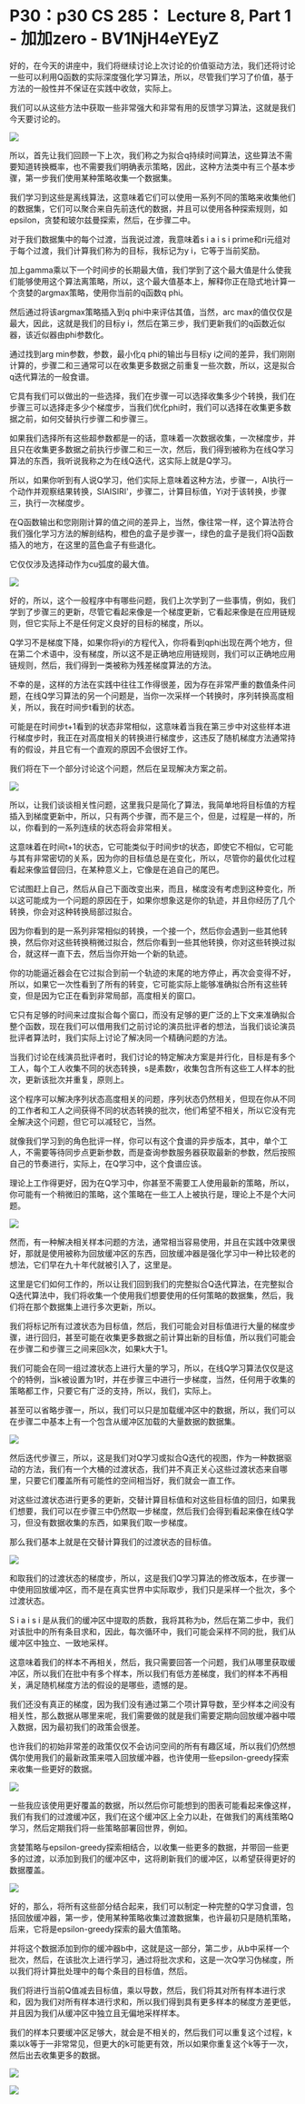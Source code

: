 # P30：p30 CS 285： Lecture 8, Part 1 - 加加zero - BV1NjH4eYEyZ

好的，在今天的讲座中，我们将继续讨论上次讨论的价值驱动方法，我们还将讨论一些可以利用Q函数的实际深度强化学习算法，所以，尽管我们学习了价值，基于方法的一般性并不保证在实践中收敛，实际上。

我们可以从这些方法中获取一些非常强大和非常有用的反馈学习算法，这就是我们今天要讨论的。

![](img/2c4dd8b97c53dd8a8ea9b453591f0ffc_1.png)

所以，首先让我们回顾一下上次，我们称之为拟合q持续时间算法，这些算法不需要知道转换概率，也不需要我们明确表示策略，因此，这种方法类中有三个基本步骤，第一步我们使用某种策略收集一个数据集。

我们学习到这些是离线算法，这意味着它们可以使用一系列不同的策略来收集他们的数据集，它们可以聚合来自先前迭代的数据，并且可以使用各种探索规则，如epsilon，贪婪和玻尔兹曼探索，然后，在步骤二中。

对于我们数据集中的每个过渡，当我说过渡，我意味着s i a i s i prime和ri元组对于每个过渡，我们计算我们称为的目标，我标记为y i，它等于当前奖励。

加上gamma乘以下一个时间步的长期最大值，我们学到了这个最大值是什么使我们能够使用这个算法离策略，所以，这个最大值基本上，解释你正在隐式地计算一个贪婪的argmax策略，使用你当前的q函数q phi。

然后通过将该argmax策略插入到q phi中来评估其值，当然，arc max的值仅仅是最大，因此，这就是我们的目标y i，然后在第三步，我们更新我们的q函数近似器，该近似器由phi参数化。

通过找到arg min参数，参数，最小化q phi的输出与目标y i之间的差异，我们刚刚计算的，步骤二和三通常可以在收集更多数据之前重复一些次数，所以，这是拟合q迭代算法的一般食谱。

它具有我们可以做出的一些选择，我们在步骤一可以选择收集多少个转换，我们在步骤三可以选择走多少个梯度步，当我们优化phi时，我们可以选择在收集更多数据之前，如何交替执行步骤二和步骤三。

如果我们选择所有这些超参数都是一的话，意味着一次数据收集，一次梯度步，并且只在收集更多数据之前执行步骤二和三一次，然后，我们得到被称为在线Q学习算法的东西，我听说我称之为在线Q迭代，这实际上就是Q学习。

所以，如果你听到有人说Q学习，他们实际上意味着这种方法，步骤一，AI执行一个动作并观察结果转换，SIAISIRI'，步骤二，计算目标值，Yi对于该转换，步骤三，执行一次梯度步。

在Q函数输出和您刚刚计算的值之间的差异上，当然，像往常一样，这个算法符合我们强化学习方法的解剖结构，橙色的盒子是步骤一，绿色的盒子是我们将Q函数插入的地方，在这里的蓝色盒子有些退化。

它仅仅涉及选择动作为cu弧度的最大值。

![](img/2c4dd8b97c53dd8a8ea9b453591f0ffc_3.png)

好的，所以，这个一般程序中有哪些问题，我们上次学到了一些事情，例如，我们学到了步骤三的更新，尽管它看起来像是一个梯度更新，它看起来像是在应用链规则，但它实际上不是任何定义良好的目标的梯度，所以。

Q学习不是梯度下降，如果你将yi的方程代入，你将看到qphi出现在两个地方，但在第二个术语中，没有梯度，所以这不是正确地应用链规则，我们可以正确地应用链规则，然后，我们得到一类被称为残差梯度算法的方法。

不幸的是，这样的方法在实践中往往工作得很差，因为存在非常严重的数值条件问题，在线Q学习算法的另一个问题是，当你一次采样一个转换时，序列转换高度相关，所以，我在时间步t看到的状态。

可能是在时间步t+1看到的状态非常相似，这意味着当我在第三步中对这些样本进行梯度步时，我正在对高度相关的转换进行梯度步，这违反了随机梯度方法通常持有的假设，并且它有一个直观的原因不会很好工作。

我们将在下一个部分讨论这个问题，然后在呈现解决方案之前。

![](img/2c4dd8b97c53dd8a8ea9b453591f0ffc_5.png)

所以，让我们谈谈相关性问题，这里我只是简化了算法，我简单地将目标值的方程插入到梯度更新中，所以，只有两个步骤，而不是三个，但是，过程是一样的，所以，你看到的一系列连续的状态将会非常相关。

这意味着在时间t+1的状态，它可能类似于时间步t的状态，即使它不相似，它可能与其有非常密切的关系，因为你的目标值总是在变化，所以，尽管你的最优化过程看起来像监督回归，在某种意义上，它像是在追自己的尾巴。

它试图赶上自己，然后从自己下面改变出来，而且，梯度没有考虑到这种变化，所以这可能成为一个问题的原因在于，如果你想象这是你的轨迹，并且你经历了几个转换，你会对这种转换局部过拟合。

因为你看到的是一系列非常相似的转换，一个接一个，然后你会遇到一些其他转换，然后你对这些转换稍微过拟合，然后你看到一些其他转换，你对这些转换过拟合，就这样一直下去，然后当你开始一个新的轨迹。

你的功能逼近器会在它过拟合到前一个轨迹的末尾的地方停止，再次会变得不好，所以，如果它一次性看到了所有的转变，它可能实际上能够准确拟合所有这些转变，但是因为它正在看到非常局部，高度相关的窗口。

它只有足够的时间来过度拟合每个窗口，而没有足够的更广泛的上下文来准确拟合整个函数，现在我们可以借用我们之前讨论的演员批评者的想法，当我们谈论演员批评者算法时，我们实际上讨论了解决同一个精确问题的方法。

当我们讨论在线演员批评者时，我们讨论的特定解决方案是并行化，目标是有多个工人，每个工人收集不同的状态转换，s是素数r，收集包含所有这些工人样本的批次，更新该批次并重复，原则上。

这个程序可以解决序列状态高度相关的问题，序列状态仍然相关，但现在你从不同的工作者和工人之间获得不同的状态转换的批次，他们希望不相关，所以它没有完全解决这个问题，但它可以减轻它，当然。

就像我们学习到的角色批评一样，你可以有这个食谱的异步版本，其中，单个工人，不需要等待同步点更新参数，而是查询参数服务器获取最新的参数，然后按照自己的节奏进行，实际上，在Q学习中，这个食谱应该。

理论上工作得更好，因为在Q学习中，你甚至不需要工人使用最新的策略，所以，你可能有一个稍微旧的策略，这个策略在一些工人上被执行是，理论上不是个大问题。



![](img/2c4dd8b97c53dd8a8ea9b453591f0ffc_7.png)

然而，有一种解决相关样本问题的方法，通常相当容易使用，并且在实践中效果很好，那就是使用被称为回放缓冲区的东西，回放缓冲器是强化学习中一种比较老的想法，它们早在九十年代就被引入了，这里是。

这里是它们如何工作的，所以让我们回到我们的完整拟合Q迭代算法，在完整拟合Q迭代算法中，我们将收集一个使用我们想要使用的任何策略的数据集，然后，我们将在那个数据集上进行多次更新，所以。

我们将标记所有过渡状态为目标值，然后，我们可能会对目标值进行大量的梯度步骤，进行回归，甚至可能在收集更多数据之前计算出新的目标值，所以我们可能会在步骤二和步骤三之间来回k次，如果k大于1。

我们可能会在同一组过渡状态上进行大量的学习，所以，在线Q学习算法仅仅是这个的特例，当k被设置为1时，并在步骤三中进行一步梯度，当然，任何用于收集的策略都工作，只要它有广泛的支持，所以，我们，实际上。

甚至可以省略步骤一，所以，我们可以只是加载缓冲区中的数据，所以，我们可以在步骤二中基本上有一个包含从缓冲区加载的大量数据的数据集。



![](img/2c4dd8b97c53dd8a8ea9b453591f0ffc_9.png)

然后迭代步骤三，所以，这是我们对Q学习或拟合Q迭代的视图，作为一种数据驱动的方法，我们有一个大桶的过渡状态，我们并不真正关心这些过渡状态来自哪里，只要它们覆盖所有可能性的空间相当好，我们就会一直工作。

对这些过渡状态进行更多的更新，交替计算目标值和对这些目标值的回归，如果我们想要，我们可以在步骤三中仍然取一步梯度，然后我们会得到看起来像在线Q学习，但没有数据收集的东西，如果我们取一步梯度。

那么我们基本上就是在交替计算我们的过渡状态的目标值。

![](img/2c4dd8b97c53dd8a8ea9b453591f0ffc_11.png)

和取我们的过渡状态的梯度步，所以，这是我们Q学习算法的修改版本，在步骤一中使用回放缓冲区，而不是在真实世界中实际取步，我们只是采样一个批次，多个过渡状态。

S i a i s i 是从我们的缓冲区中提取的质数，我将其称为b，然后在第二步中，我们对该批中的所有条目求和，因此，每次循环中，我们可能会采样不同的批，我们从缓冲区中独立、一致地采样。

这意味着我们的样本不再相关，然后，我只需要回答一个问题，我们从哪里获取缓冲区，所以我们在批中有多个样本，所以我们有低方差梯度，我们的样本不再相关，满足随机梯度方法的假设的是哪些，遗憾的是。

我们还没有真正的梯度，因为我们没有通过第二个项计算导数，至少样本之间没有相关性，那么数据从哪里来呢，我们需要做的就是我们需要定期向回放缓冲器中喂入数据，因为最初我们的政策会很差。

也许我们的初始非常差的政策仅仅不会访问空间的所有有趣区域，所以我们仍然想偶尔使用我们的最新政策来喂入回放缓冲器，也许使用一些epsilon-greedy探索来收集一些更好的数据。



![](img/2c4dd8b97c53dd8a8ea9b453591f0ffc_13.png)

一些我应该使用更好覆盖的数据，所以然后你可能想到的图表可能看起来像这样，我们有我们的过渡缓冲区，我们在这个缓冲区上全力以赴，在做我们的离线策略Q学习，然后定期我们将一些策略部署回世界，例如。

贪婪策略与epsilon-greedy探索相结合，以收集一些更多的数据，并带回一些更多的过渡，以添加到我们的缓冲区中，这将刷新我们的缓冲区，以希望获得更好的数据覆盖。



![](img/2c4dd8b97c53dd8a8ea9b453591f0ffc_15.png)

好的，那么，将所有这些部分结合起来，我们可以制定一种完整的Q学习食谱，包括回放缓冲器，第一步，使用某种策略收集过渡数据集，也许最初只是随机策略，后来，它将是epsilon-greedy探索的最大值策略。

并将这个数据添加到你的缓冲器b中，这就是这一部分，第二步，从b中采样一个批次，然后，在该批次上进行学习，通过将批次求和，这是一次Q学习伪梯度，所以我们将计算批处理中的每个条目的目标值，然后。

我们将进行当前Q值减去目标值，乘以导数，然后，我们将其对所有样本进行求和，因为我们对所有样本进行求和，所以我们得到具有更多样本的梯度方差更低，并且因为我们从缓冲区中独立且无偏地采样样本。

我们的样本只要缓冲区足够大，就会是不相关的，然后我们可以重复这个过程，k乘以k等于一非常常见，但更大的k可能更有效，所以如果你重复这个k等于一次，然后出去收集更多的数据。



![](img/2c4dd8b97c53dd8a8ea9b453591f0ffc_17.png)

![](img/2c4dd8b97c53dd8a8ea9b453591f0ffc_18.png)